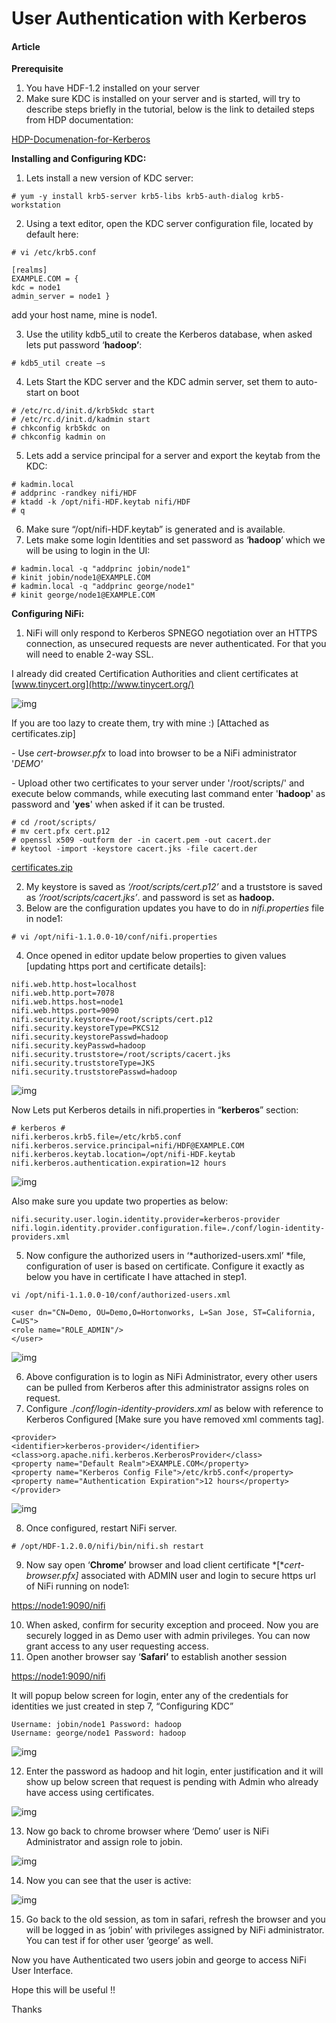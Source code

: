 # User Authentication with Kerberos



#### Article

**Prerequisite**

1. You have HDF-1.2 installed on your server
2. Make sure KDC is installed on your server and is started, will try to describe steps briefly in the tutorial, below is the link to detailed steps from HDP documentation:

[HDP-Documenation-for-Kerberos](https://docs.hortonworks.com/HDPDocuments/Ambari-2.2.1.1/bk_Ambari_Security_Guide/content/_optional_install_a_new_mit_kdc.html)

**Installing and Configuring KDC:**

1. Lets install a new version of KDC server:

```
# yum -y install krb5-server krb5-libs krb5-auth-dialog krb5-workstation
```

2. Using a text editor, open the KDC server configuration file, located by default here:

```
# vi /etc/krb5.conf 
```

```
[realms] 
EXAMPLE.COM = { 
kdc = node1 
admin_server = node1 }
```

add your host name, mine is node1.

3. Use the utility kdb5_util to create the Kerberos database, when asked lets put password ‘**hadoop’**:

```
# kdb5_util create –s 
```

4. Lets Start the KDC server and the KDC admin server, set them to auto-start on boot

```
# /etc/rc.d/init.d/krb5kdc start
# /etc/rc.d/init.d/kadmin start
# chkconfig krb5kdc on
# chkconfig kadmin on
```

5. Lets add a service principal for a server and export the keytab from the KDC:

```
# kadmin.local   
# addprinc -randkey nifi/HDF  
# ktadd -k /opt/nifi-HDF.keytab nifi/HDF  
# q
```

6. Make sure “/opt/nifi-HDF.keytab” is generated and is available.
7. Lets make some login Identities and set password as ‘**hadoop**’ which we will be using to login in the UI:

```
# kadmin.local -q "addprinc jobin/node1" 
# kinit jobin/node1@EXAMPLE.COM  
# kadmin.local -q "addprinc george/node1" 
# kinit george/node1@EXAMPLE.COM
```

**Configuring NiFi:**

1. NiFi will only respond to Kerberos SPNEGO negotiation over an HTTPS connection, as unsecured requests are never authenticated. For that you will need to enable 2-way SSL.

I already did created Certification Authorities and client certificates at [www.tinycert.org](http://www.tinycert.org/)

![img](https://community.hortonworks.com/storage/attachments/4332-1.jpg)

If you are too lazy to create them, try with mine :) [Attached as certificates.zip]

\- Use *cert-browser.pfx* to load into browser to be a NiFi administrator '*DEMO'*

\- Upload other two certificates to your server under '/root/scripts/' and execute below commands, while executing last command enter '**hadoop**' as password and '**yes**' when asked if it can be trusted.

```
# cd /root/scripts/
# mv cert.pfx cert.p12
# openssl x509 -outform der -in cacert.pem -out cacert.der
# keytool -import -keystore cacert.jks -file cacert.der
```

[certificates.zip](https://community.hortonworks.com/storage/attachments/4335-certificates.zip)

2. My keystore is saved as *‘/root/scripts/cert.p12’* and a truststore is saved as *‘/root/scripts/cacert.jks’*. and password is set as **hadoop.**
3. Below are the configuration updates you have to do in *nifi.properties* file in node1:

```
# vi /opt/nifi-1.1.0.0-10/conf/nifi.properties
```

4. Once opened in editor update below properties to given values [updating https port and certificate details]:

```
nifi.web.http.host=localhost
nifi.web.http.port=7078
nifi.web.https.host=node1
nifi.web.https.port=9090
nifi.security.keystore=/root/scripts/cert.p12
nifi.security.keystoreType=PKCS12
nifi.security.keystorePasswd=hadoop
nifi.security.keyPasswd=hadoop
nifi.security.truststore=/root/scripts/cacert.jks
nifi.security.truststoreType=JKS
nifi.security.truststorePasswd=hadoop
```

![img](https://community.hortonworks.com/storage/attachments/4333-2.jpg)

Now Lets put Kerberos details in nifi.properties in “**kerberos**” section:

```
# kerberos #
nifi.kerberos.krb5.file=/etc/krb5.conf
nifi.kerberos.service.principal=nifi/HDF@EXAMPLE.COM
nifi.kerberos.keytab.location=/opt/nifi-HDF.keytab
nifi.kerberos.authentication.expiration=12 hours
```

![img](https://community.hortonworks.com/storage/attachments/4334-3.jpg)

Also make sure you update two properties as below:

```
nifi.security.user.login.identity.provider=kerberos-provider
nifi.login.identity.provider.configuration.file=./conf/login-identity-providers.xml
```

5. Now configure the authorized users in ‘*authorized-users.xml’ *file, configuration of user is based on certificate. Configure it exactly as below you have in certificate I have attached in step1.

```
vi /opt/nifi-1.1.0.0-10/conf/authorized-users.xml
```

```
<user dn="CN=Demo, OU=Demo,O=Hortonworks, L=San Jose, ST=California, C=US"> 
<role name="ROLE_ADMIN"/>
</user>
```

![img](https://community.hortonworks.com/storage/attachments/4336-4.jpg)

6. Above configuration is to login as NiFi Administrator, every other users can be pulled from Kerberos after this administrator assigns roles on request.
7. Configure ./*conf/login-identity-providers.xml* as below with reference to Kerberos Configured [Make sure you have removed xml comments tag].

```
<provider> 
<identifier>kerberos-provider</identifier> 
<class>org.apache.nifi.kerberos.KerberosProvider</class>  
<property name="Default Realm">EXAMPLE.COM</property>  
<property name="Kerberos Config File">/etc/krb5.conf</property>  
<property name="Authentication Expiration">12 hours</property>  
</provider>
```

![img](https://community.hortonworks.com/storage/attachments/4337-5.jpg)

8. Once configured, restart NiFi server.

```
# /opt/HDF-1.2.0.0/nifi/bin/nifi.sh restart
```

9. Now say open ‘**Chrome’** browser and load client certificate *[**cert-browser.pfx]* associated with ADMIN user and login to secure https url of NiFi running on node1:

<https://node1:9090/nifi>

10. When asked, confirm for security exception and proceed. Now you are securely logged in as Demo user with admin privileges. You can now grant access to any user requesting access.
11. Open another browser say ‘**Safari’** to establish another session

<https://node1:9090/nifi>

It will popup below screen for login, enter any of the credentials for identities we just created in step 7, “Configuring KDC”

```
Username: jobin/node1 Password: hadoop
Username: george/node1 Password: hadoop
```

![img](https://community.hortonworks.com/storage/attachments/4338-6.jpg)

12. Enter the password as hadoop and hit login, enter justification and it will show up below screen that request is pending with Admin who already have access using certificates.

![img](https://community.hortonworks.com/storage/attachments/4343-7-8.jpg)

13. Now go back to chrome browser where ‘Demo’ user is NiFi Administrator and assign role to jobin.

![img](https://community.hortonworks.com/storage/attachments/4342-9-10.jpg)

14. Now you can see that the user is active:

![img](https://community.hortonworks.com/storage/attachments/4344-11-12.jpg)

15. Go back to the old session, as tom in safari, refresh the browser and you will be logged in as ‘jobin’ with privileges assigned by NiFi administrator. You can test if for other user ‘george’ as well.

Now you have Authenticated two users jobin and george to access NiFi User Interface.

Hope this will be useful !!

Thanks